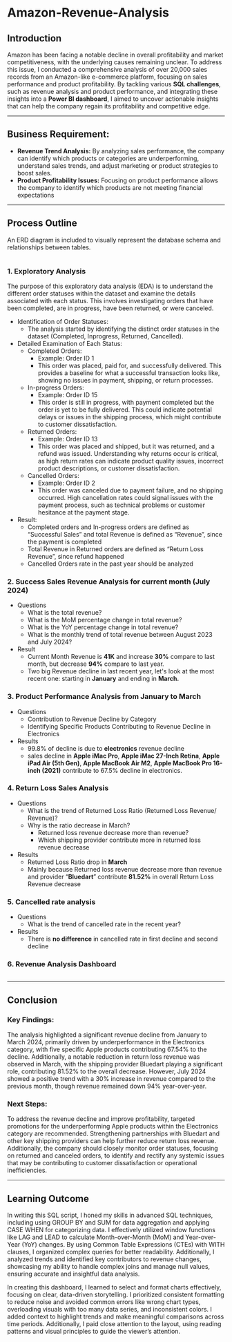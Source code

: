 # Amazon-Revenue-Analysis

## Introduction

Amazon has been facing a notable decline in overall profitability and market competitiveness, with the underlying causes remaining unclear. To address this issue, I conducted a comprehensive analysis of over 20,000 sales records from an Amazon-like e-commerce platform, focusing on sales performance and product profitability. By tackling various **SQL challenges**, such as revenue analysis and product performance, and integrating these insights into a **Power BI dashboard**, I aimed to uncover actionable insights that can help the company regain its profitability and competitive edge.

---

## Business Requirement:

- **Revenue Trend Analysis:** By analyzing sales performance, the company can identify which products or categories are underperforming, understand sales trends, and adjust marketing or product strategies to boost sales.
- **Product Profitability Issues:** Focusing on product performance allows the company to identify which products are not meeting financial expectations

---

## Process Outline

An ERD diagram is included to visually represent the database schema and relationships between tables.

![]()

### 1. **Exploratory Analysis**

The purpose of this exploratory data analysis (EDA) is to understand the different order statuses within the dataset and examine the details associated with each status. This involves investigating orders that have been completed, are in progress, have been returned, or were canceled.

- Identification of Order Statuses:
  - The analysis started by identifying the distinct order statuses in the dataset (Completed, Inprogress, Returned, Cancelled).
- Detailed Examination of Each Status:
  - Completed Orders:
    - Example: Order ID 1
    - This order was placed, paid for, and successfully delivered. This provides a baseline for what a successful transaction looks like, showing no issues in payment, shipping, or return processes.
  - In-progress Orders:
    - Example: Order ID 15
    - This order is still in progress, with payment completed but the order is yet to be fully delivered. This could indicate potential delays or issues in the shipping process, which might contribute to customer dissatisfaction.
  - Returned Orders:
    - Example: Order ID 13
    - This order was placed and shipped, but it was returned, and a refund was issued. Understanding why returns occur is critical, as high return rates can indicate product quality issues, incorrect product descriptions, or customer dissatisfaction.
  - Cancelled Orders:
    - Example: Order ID 2
    - This order was canceled due to payment failure, and no shipping occurred. High cancellation rates could signal issues with the payment process, such as technical problems or customer hesitance at the payment stage.
- Result:
  - Completed orders and In-progress orders are defined as “Successful Sales” and total Revenue is defined as “Revenue”, since the payment is completed
  - Total Revenue in Returned orders are defined as “Return Loss Revenue”, since refund happened
  - Cancelled Orders rate in the past year should be analyzed

### 2. **Success Sales Revenue Analysis for current month (July 2024)**

- Questions
  - What is the total revenue?
  - What is the MoM percentage change in total revenue?
  - What is the YoY percentage change in total revenue?
  - What is the monthly trend of total revenue between August 2023 and July 2024?
- Result
  - Current Month Revenue is **41K** and increase **30%** compare to last month, but decrease **94%** compare to last year.
  - Two big Revenue decline in last recent year, let's look at the most recent one: starting in **January** and ending in **March.**

### 3. **Product Performance Analysis from January to March**

- Questions
  - Contribution to Revenue Decline by Category
  - Identifying Specific Products Contributing to Revenue Decline in Electronics
- Results
  - 99.8% of decline is due to **electronics** revenue decline
  - sales decline in **Apple iMac Pro**, **Apple iMac 27-Inch Retina**, **Apple iPad Air (5th Gen)**, **Apple MacBook Air M2**, **Apple MacBook Pro 16-inch (2021)** contribute to 67.5% decline in electronics.

### 4. **Return Loss Sales Analysis**

- Questions
  - What is the trend of Returned Loss Ratio (Returned Loss Revenue/ Revenue)?
  - Why is the ratio decrease in March?
    - Returned loss revenue decrease more than revenue?
    - Which shipping provider contribute more in returned loss revenue decrease
- Results
  - Returned Loss Ratio drop in **March**
  - Mainly because Returned loss revenue decrease more than revenue and provider “**Bluedart**” contribute ﻿**81.52﻿%** in overall Return Loss Revenue decrease

### 5. **Cancelled rate analysis**

- Questions
  - What is the trend of cancelled rate in the recent year?
- Results
  - There is **no difference** in cancelled rate in first decline and second decline

### 6. **Revenue Analysis Dashboard**

![]()

---

## **Conclusion**

### **Key Findings:**

The analysis highlighted a significant revenue decline from January to March 2024, primarily driven by underperformance in the Electronics category, with five specific Apple products contributing 67.54% to the decline. Additionally, a notable reduction in return loss revenue was observed in March, with the shipping provider Bluedart playing a significant role, contributing 81.52% to the overall decrease. However, July 2024 showed a positive trend with a 30% increase in revenue compared to the previous month, though revenue remained down 94% year-over-year.

### **Next Steps:**

To address the revenue decline and improve profitability, targeted promotions for the underperforming Apple products within the Electronics category are recommended. Strengthening partnerships with Bluedart and other key shipping providers can help further reduce return loss revenue. Additionally, the company should closely monitor order statuses, focusing on returned and canceled orders, to identify and rectify any systemic issues that may be contributing to customer dissatisfaction or operational inefficiencies.

---

## **Learning Outcome**

In writing this SQL script, I honed my skills in advanced SQL techniques, including using GROUP BY and SUM for data aggregation and applying CASE WHEN for categorizing data. I effectively utilized window functions like LAG and LEAD to calculate Month-over-Month (MoM) and Year-over-Year (YoY) changes. By using Common Table Expressions (CTEs) with WITH clauses, I organized complex queries for better readability. Additionally, I analyzed trends and identified key contributors to revenue changes, showcasing my ability to handle complex joins and manage null values, ensuring accurate and insightful data analysis.

In creating this dashboard, I learned to select and format charts effectively, focusing on clear, data-driven storytelling. I prioritized consistent formatting to reduce noise and avoided common errors like wrong chart types, overloading visuals with too many data series, and inconsistent colors. I added context to highlight trends and make meaningful comparisons across time periods. Additionally, I paid close attention to the layout, using reading patterns and visual principles to guide the viewer’s attention.
